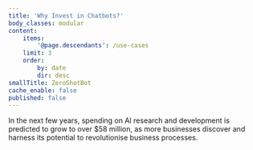 ```yaml
---
title: 'Why Invest in Chatbots?'
body_classes: modular
content:
    items:
        '@page.descendants': /use-cases
    limit: 3
    order:
        by: date
        dir: desc
smallTitle: ZeroShotBot
cache_enable: false
published: false
---
```


In the next few years, spending on AI research and development is predicted to grow to over $58 million, as more businesses discover and harness its potential to revolutionise business processes.